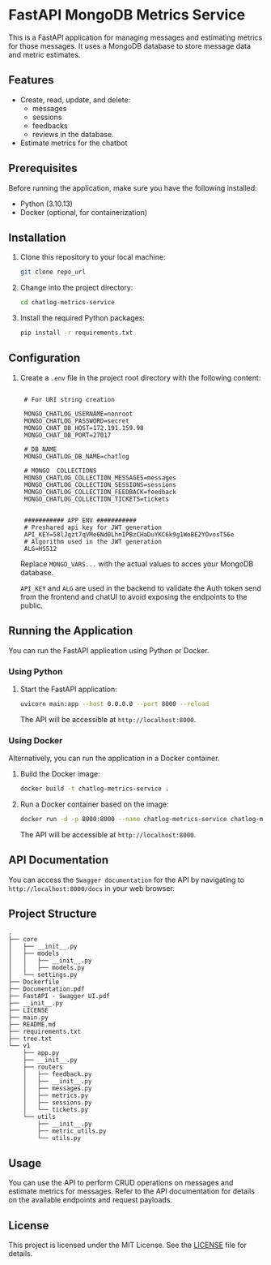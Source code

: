 

# FastAPI MongoDB Metrics Service

This is a FastAPI application for managing messages and estimating metrics for those messages. It uses a MongoDB database to store message data and metric estimates.

## Features

- Create, read, update, and delete:
    - messages
    - sessions
    - feedbacks
    - reviews in the database.
- Estimate metrics for the chatbot

## Prerequisites

Before running the application, make sure you have the following installed:

- Python (3.10.13)
- Docker (optional, for containerization)

## Installation


1. Clone this repository to your local machine:

   ```bash
   git clone repo_url
   ```

2. Change into the project directory:

   ```bash
   cd chatlog-metrics-service
   ```

3. Install the required Python packages:

   ```bash
   pip install -r requirements.txt
   ```

## Configuration

1. Create a `.env` file in the project root directory with the following content:

   ```env

    # For URI string creation

    MONGO_CHATLOG_USERNAME=nonroot
    MONGO_CHATLOG_PASSWORD=secret
    MONGO_CHAT_DB_HOST=172.191.159.98
    MONGO_CHAT_DB_PORT=27017

    # DB NAME
    MONGO_CHATLOG_DB_NAME=chatlog

    # MONGO  COLLECTIONS
    MONGO_CHATLOG_COLLECTION_MESSAGES=messages
    MONGO_CHATLOG_COLLECTION_SESSIONS=sessions
    MONGO_CHATLOG_COLLECTION_FEEDBACK=feedback
    MONGO_CHATLOG_COLLECTION_TICKETS=tickets


    ########### APP ENV ###########
    # Preshared api key for JWT generation
    API_KEY=58lJqzt7qVMe6Nd0LhnIPBzCHaDuYKC6k9g1WoBE2YOvosT56e
    # Algorithm used in the JWT generation
    ALG=HS512
   ```

   Replace `MONGO_VARS...` with the actual values to acces your MongoDB database.

   `API_KEY` and `ALG` are used in the backend to validate the Auth token send from the frontend and chatUI to avoid exposing the endpoints to the public.

## Running the Application

You can run the FastAPI application using Python or Docker.

### Using Python

1. Start the FastAPI application:

   ```bash
   uvicorn main:app --host 0.0.0.0 --port 8000 --reload
   ```

   The API will be accessible at `http://localhost:8000`.

### Using Docker

Alternatively, you can run the application in a Docker container.

1. Build the Docker image:

   ```bash
   docker build -t chatlog-metrics-service .
   ```

2. Run a Docker container based on the image:

   ```bash
   docker run -d -p 8000:8000 --name chatlog-metrics-service chatlog-metrics-service
   ```

   The API will be accessible at `http://localhost:8000`.

## API Documentation

You can access the `Swagger documentation` for the API by navigating to `http://localhost:8000/docs` in your web browser.

## Project Structure

```
.
├── core
│   ├── __init__.py
│   ├── models
│   │   ├── __init__.py
│   │   ├── models.py
│   └── settings.py
├── Dockerfile
├── Documentation.pdf
├── FastAPI - Swagger UI.pdf
├── __init__.py
├── LICENSE
├── main.py
├── README.md
├── requirements.txt
├── tree.txt
└── v1
    ├── app.py
    ├── __init__.py
    ├── routers
    │   ├── feedback.py
    │   ├── __init__.py
    │   ├── messages.py
    │   ├── metrics.py
    │   ├── sessions.py
    │   └── tickets.py
    └── utils
        ├── __init__.py
        ├── metric_utils.py
        └── utils.py
```

## Usage

You can use the API to perform CRUD operations on messages and estimate metrics for messages. Refer to the API documentation for details on the available endpoints and request payloads.

## License

This project is licensed under the MIT License. See the [LICENSE](LICENSE) file for details.
